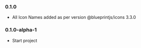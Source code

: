 ### 0.1.0
* All Icon Names added as per version @blueprintjs/icons 3.3.0

### 0.1.0-alpha-1

* Start project
